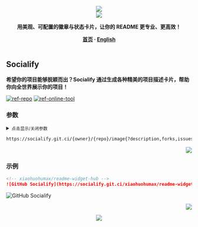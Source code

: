 <a name="readme-top"></a>

<div align="center">
  <div>
    <img src="https://capsule-render.vercel.app/api?type=waving&color=4D908E&height=160&section=header">
  </div>
  <a href="https://github.com/xiaohuohumax/readme-widget-hub">
    <img src="https://readme-typing-svg.demolab.com?font=Fira+Code&size=32&pause=1000&width=416&height=68&lines=%F0%9F%8E%96%EF%B8%8FReadme+Widget+Hub%F0%9F%8E%96%EF%B8%8F"/>
  </a>
  <p><b>用美观、可配置的徽章与状态卡片，让你的 README 更专业、更高效！</b></p>
  <div>
    <b>
       <a href="/README.md">首页</a>
      · <a href="README_en-US.md">English</a>
    </b>
  </div>
  <br/>
</div>

## Socialify

**希望你的项目能够脱颖而出？Socialify 通过生成各种精美的项目描述卡片，帮助你向全世界展示你的项目！**

[![ref-repo]](https://github.com/wei/socialify)
[![ref-online-tool]](https://socialify.git.ci/)

### 参数

<details >
<summary><small>点击显示/关闭参数</small></summary><p></p>

| 名称 | 类型 | 必填 | 默认值 | 参数描述 | 更多描述 |
| -------------------- | -------------------- | ------------------------ | ----------------------- | --------------------------- | ------------------------------- |
| ![ref-params] | | | | | |
| `owner` | `string` | `true` |  | Github 用户名 |  |
| `repo` | `string` | `true` |  | Github 仓库名 |  |
| ![ref-querys] | | | | | |
| `description` | `boolean` |  | `0` | 是否显示项目描述 | 可选值：`0` `1`。 |
| `forks` | `boolean` |  | `0` | 是否显示 Forks 数量 | 可选值：`0` `1`。 |
| `issues` | `boolean` |  | `0` | 是否显示 Issues 数量 | 可选值：`0` `1`。 |
| `name` | `boolean` |  | `1` | 是否显示项目名称 | 可选值：`0` `1`。 |
| `owner` | `boolean` |  | `0` | 是否显示用户名 | 可选值：`0` `1`。 |
| `pulls` | `boolean` |  | `0` | 是否显示 PR 数量 | 可选值：`0` `1`。 |
| `stargazers` | `boolean` |  | `0` | 是否显示 Stars 数量 | 可选值：`0` `1`。 |
| `pattern` | `string` |  |  | 背景图样式 | 可选值：`Signal` `Charlie Brown` `Formal Invitation` `Plus` `Circuit Board` `Overlapping Hexagons` `Brick Wall` `Floating Cogs` `Diagonal Stripes` `Solid` `Transparent`。 |
| `logo` | `string` |  |  | 项目 Logo | 可选类型：`URL` `DATA URI`。 |
| `language` | `boolean` |  | `0` | 是否显示项目语言 | 可选值：`0` `1` |
| `font` | `string` |  |  | 字体 | 可选值：`Inter` `Bitter` `Raleway` `Rokkitt` `Source Code Pro` `KoHo` `Jost`。 |

</details>

```txt
https://socialify.git.ci/{owner}/{repo}/image{?description,forks,issues,name,owner,pulls,stargazers,pattern,logo,language,font}
```

<p align="right"><a href="#readme-top"><img src="https://img.shields.io/badge/回到顶部-555555?style=for-the-badge"></a></p>

### 示例

```markdown
<!-- xiaohuohumax/readme-widget-hub -->
![GitHub Socialify](https://socialify.git.ci/xiaohuohumax/readme-widget-hub/image?font=Rokkitt&forks=1&issues=1&language=1&logo=https%3A%2F%2Fraw.githubusercontent.com%2Fxiaohuohumax%2Flogo%2Frefs%2Fheads%2Fmain%2Flogos%2Flogo.svg&name=1&owner=1&pattern=Plus&pulls=1&stargazers=1&theme=Auto)
```

<div>
  <img src="https://socialify.git.ci/xiaohuohumax/readme-widget-hub/image?font=Rokkitt&#38;forks=1&#38;issues=1&#38;language=1&#38;logo=https%3A%2F%2Fraw.githubusercontent.com%2Fxiaohuohumax%2Flogo%2Frefs%2Fheads%2Fmain%2Flogos%2Flogo.svg&#38;name=1&#38;owner=1&#38;pattern=Plus&#38;pulls=1&#38;stargazers=1&#38;theme=Auto" alt="GitHub Socialify" />
</div>

<p align="right"><a href="#readme-top"><img src="https://img.shields.io/badge/回到顶部-555555?style=for-the-badge"></a></p>

<div align="center">
  <img src="https://capsule-render.vercel.app/api?type=waving&color=4D908E&height=100&section=footer">
</div>

[ref-params]: https://img.shields.io/badge/路径参数-526E86

[ref-querys]: https://img.shields.io/badge/查询参数-526E86

[ref-action-outputs]: https://img.shields.io/badge/动作输出-526E86

[ref-repo]: https://img.shields.io/badge/项目地址-555555?style=for-the-badge&logo=github

[ref-online-tool]: https://img.shields.io/badge/在线工具-F94144?style=for-the-badge&logo=data:image/svg+xml;base64,PHN2ZyB4bWxucz0iaHR0cDovL3d3dy53My5vcmcvMjAwMC9zdmciIGNsYXNzPSJpb25pY29uIiB2aWV3Qm94PSIwIDAgNTEyIDUxMiI+PHBhdGggZD0iTTIwOCAzNTJoLTY0YTk2IDk2IDAgMDEwLTE5Mmg2NE0zMDQgMTYwaDY0YTk2IDk2IDAgMDEwIDE5MmgtNjRNMTYzLjI5IDI1NmgxODcuNDIiIGZpbGw9Im5vbmUiIHN0cm9rZT0iI2ZmZiIgc3Ryb2tlLWxpbmVjYXA9InJvdW5kIiBzdHJva2UtbGluZWpvaW49InJvdW5kIiBzdHJva2Utd2lkdGg9IjM2Ii8+PC9zdmc+
